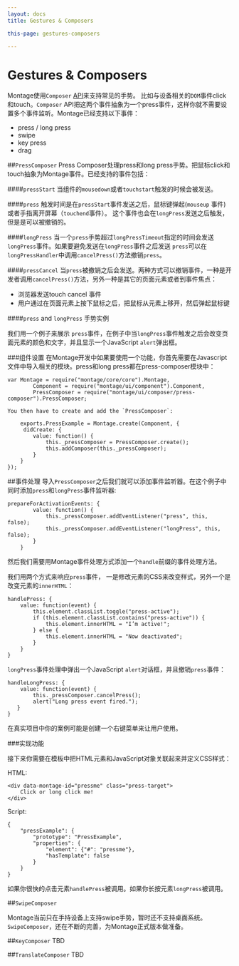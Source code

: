 ```yaml
---
layout: docs
title: Gestures & Composers

this-page: gestures-composers

---
```


Gestures & Composers
====================
Montage使用`Composer` [API](https://github.com/montagejs/montage/tree/master/composer)来支持常见的手势。 比如与设备相关的`DOM`事件click和touch。`Composer` API把这两个事件抽象为一个press事件，这样你就不需要设置多个事件监听。Montage已经支持以下事件：

* press / long press
* swipe
* key press
* drag

##`PressComposer`
Press Composer处理press和long press手势。把鼠标click和touch抽象为Montage事件。已经支持的事件包括：

####`pressStart`
当组件的`mousedown`或者`touchstart`触发的时候会被发送。

####`press`
触发时间是在`pressStart`事件发送之后，鼠标键弹起(`mouseup` 事件) 或者手指离开屏幕（`touchend`事件）。 这个事件也会在`longPress`发送之后触发，但是是可以被撤销的。

####`longPress`
当一个`press`手势超过`longPressTimeout`指定的时间会发送 `longPress`事件。如果要避免发送在`longPress`事件之后发送 `press`可以在`longPressHandler`中调用`cancelPress()`方法撤销`press`。

####`pressCancel`
当`press`被撤销之后会发送。两种方式可以撤销事件，一种是开发者调用`cancelPress()`方法，另外一种是其它的页面元素或者到事件焦点：

* 浏览器发送touch cancel 事件
* 用户通过在页面元素上按下鼠标之后，把鼠标从元素上移开，然后弹起鼠标键

####`press` and `longPress` 手势实例

我们用一个例子来展示 `press`事件，在例子中当`longPress`事件触发之后会改变页面元素的颜色和文字，并且显示一个JavaScript `alert`弹出框。

###组件设置
在Montage开发中如果要使用一个功能，你首先需要在Javascript文件中导入相关的模块。press和long press都在press-composer模块中：

	var Montage = require("montage/core/core").Montage,
		    Component = require("montage/ui/component").Component,
		    PressComposer = require("montage/ui/composer/press-composer").PressComposer;

	You then have to create and add the `PressComposer`:

		exports.PressExample = Montage.create(Component, {
	     didCreate: {
	        value: function() {
	            this._pressComposer = PressComposer.create();
	            this.addComposer(this._pressComposer);
	        }
	    }
	});
	
##事件处理
导入`PressComposer`之后我们就可以添加事件监听器。在这个例子中同时添加`press`和`longPress`事件监听器:

	prepareForActivationEvents: {
	        value: function() {
	            this._pressComposer.addEventListener("press", this, false);
	            this._pressComposer.addEventListener("longPress", this, false);
	        }
	    }
	    
然后我们需要用Montage事件处理方式添加一个`handle`前缀的事件处理方法。

我们用两个方式来响应`press`事件， 一是修改元素的CSS来改变样式，另外一个是改变元素的`innerHTML`：

	handlePress: {
	    value: function(event) {
	        this.element.classList.toggle("press-active");
	        if (this.element.classList.contains("press-active")) {
	            this.element.innerHTML = "I’m active!";
	        } else {
	            this.element.innerHTML = "Now deactivated";
	        }
	    }
	}
	
`longPress`事件处理中弹出一个JavaScript `alert`对话框，并且撤销`press`事件：

	handleLongPress: {
	    value: function(event) {
	        this._pressComposer.cancelPress();
	        alert("Long press event fired.");
	   }
	}
	
在真实项目中你的案例可能是创建一个右键菜单来让用户使用。

###实现功能

接下来你需要在模板中把HTML元素和JavaScript对象关联起来并定义CSS样式：

HTML:

	<div data-montage-id="pressme" class="press-target">
	    Click or long click me!
	</div>
	
Script:

	{
	    "pressExample": {
	        "prototype": "PressExample",
	        "properties": {
	            "element": {"#": "pressme"},
	            "hasTemplate": false
	        }
	    }
	}
	
如果你很快的点击元素`handlePress`被调用。如果你长按元素`longPress`被调用。

##`SwipeComposer`

Montage当前只在手持设备上支持swipe手势，暂时还不支持桌面系统。`SwipeComposer`，还在不断的完善，为Montage正式版本做准备。

##`KeyComposer`
TBD

##`TranslateComposer`
TBD